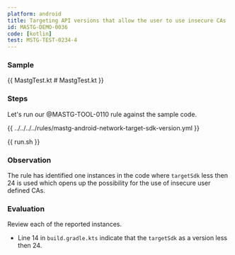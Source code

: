 ```yaml
---
platform: android
title: Targeting API versions that allow the user to use insecure CAs
id: MASTG-DEMO-0036
code: [kotlin]
test: MSTG-TEST-0234-4
---
```


### Sample

{{ MastgTest.kt # MastgTest.kt }}

### Steps

Let's run our @MASTG-TOOL-0110 rule against the sample code.

{{ ../../../../rules/mastg-android-network-target-sdk-version.yml }}

{{ run.sh }}

### Observation

The rule has identified one instances in the code where `targetSdk` less then 24 is used which opens up the possibility for the use of insecure user defined CAs.

### Evaluation

Review each of the reported instances.

- Line 14 in `build.gradle.kts` indicate that the `targetSdk` as a version less then 24.
